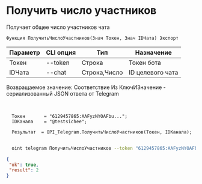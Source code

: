 ﻿---
sidebar_position: 6
---

# Получить число участников
 Получает общее число участников чата



`Функция ПолучитьЧислоУчастников(Знач Токен, Знач IDЧата) Экспорт`

  | Параметр | CLI опция | Тип | Назначение |
  |-|-|-|-|
  | Токен | --token | Строка | Токен бота |
  | IDЧата | --chat | Строка,Число | ID целевого чата |

  
  Возвращаемое значение:   Соответствие Из КлючИЗначение - сериализованный JSON ответа от Telegram

<br/>




```bsl title="Пример кода"
  Токен       = "6129457865:AAFyzNYOAFbu...";
  IDКанала    = "@testsichee";
  
  Результат  = OPI_Telegram.ПолучитьЧислоУчастников(Токен, IDКанала);
```



```sh title="Пример команды CLI"
    
  oint telegram ПолучитьЧислоУчастников --token "6129457865:AAFyzNYOAFbu..." --chat %chat%

```

```json title="Результат"
{
 "ok": true,
 "result": 2
}
```
